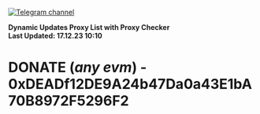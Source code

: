 [![Telegram channel](https://img.shields.io/endpoint?url=https://runkit.io/damiankrawczyk/telegram-badge/branches/master?url=https://t.me/n4z4v0d)](https://t.me/n4z4v0d) 

**Dynamic Updates Proxy List with Proxy Checker**  
**Last Updated: 17.12.23 10:10**

# DONATE (_any evm_) - 0xDEADf12DE9A24b47Da0a43E1bA70B8972F5296F2
